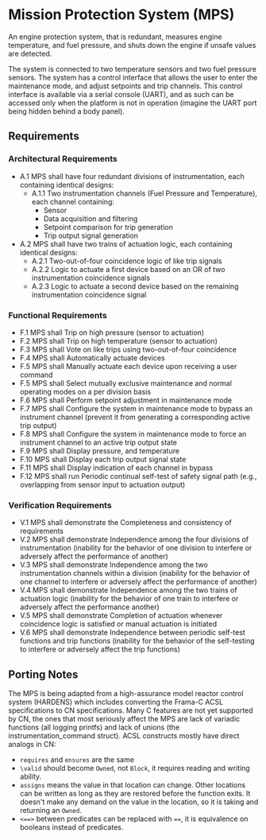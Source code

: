 # Mission Protection System (MPS)

An engine protection system, that is redundant, measures engine temperature, and fuel pressure, and shuts down the engine if unsafe values are detected.

The system is connected to two temperature sensors and two fuel pressure sensors. The system has a control interface that allows the user to enter the maintenance mode, and adjust setpoints and trip channels. This control interface is available via a serial console (UART), and as such can be accessed only when the platform is not in operation (imagine the UART port being hidden behind a body panel).

## Requirements

### Architectural Requirements

* A.1 MPS shall have four redundant divisions of instrumentation, each containing identical designs:
    * A.1.1 Two instrumentation channels (Fuel Pressure and Temperature), each channel containing:
      * Sensor
      * Data acquisition and filtering
      * Setpoint comparison for trip generation
      * Trip output signal generation
* A.2 MPS shall have two trains of actuation logic, each containing identical designs:
    * A.2.1 Two-out-of-four coincidence logic of like trip signals
    * A.2.2 Logic to actuate a first device based on an OR of two instrumentation coincidence signals
    * A.2.3 Logic to actuate a second device based on the remaining instrumentation coincidence signal

### Functional Requirements

* F.1 MPS shall Trip on high pressure (sensor to actuation)
* F.2 MPS shall Trip on high temperature (sensor to actuation)
* F.3 MPS shall Vote on like trips using two-out-of-four coincidence
* F.4 MPS shall Automatically actuate devices
* F.5 MPS shall Manually actuate each device upon receiving a user command
* F.5 MPS shall Select mutually exclusive maintenance and normal operating modes on a per division basis
* F.6 MPS shall Perform setpoint adjustment in maintenance mode
* F.7 MPS shall Configure the system in maintenance mode to bypass an instrument channel (prevent it from generating a corresponding active trip output)
* F.8 MPS shall Configure the system in maintenance mode to force an instrument channel to an active trip output state
* F.9 MPS shall Display pressure, and temperature
* F.10 MPS shall Display each trip output signal state
* F.11 MPS shall Display indication of each channel in bypass
* F.12 MPS shall run Periodic continual self-test of safety signal path (e.g., overlapping from sensor input to actuation output)

### Verification Requirements

* V.1 MPS shall demonstrate the Completeness and consistency of requirements
* V.2 MPS shall demonstrate Independence among the four divisions of instrumentation (inability for the behavior of one division to interfere or adversely affect the performance of another)
* V.3 MPS shall demonstrate Independence among the two instrumentation channels within a division (inability for the behavior of one channel to interfere or adversely affect the performance of another)
* V.4 MPS shall demonstrate Independence among the two trains of actuation logic (inability for the behavior of one train to interfere or adversely affect the performance another)
* V.5 MPS shall demonstrate Completion of actuation whenever coincidence logic is satisfied or manual actuation is initiated
* V.6 MPS shall demonstrate Independence between periodic self-test functions and trip functions (inability for the behavior of the self-testing to interfere or adversely affect the trip functions)

## Porting Notes

The MPS is being adapted from a high-assurance model reactor control system (HARDENS) which includes converting the Frama-C ACSL specifications to CN specifications. 
Many C features are not yet supported by CN, the ones that most seriously affect the MPS are lack of variadic functions (all logging printfs) and lack of unions (the instrumentation_command struct).
ACSL constructs mostly have direct analogs in CN:

- `requires` and `ensures` are the same
- `\valid` should become `Owned`, not `Block`, it requires reading and writing ability.
- `assigns` means the value in that location can change. Other locations can be written as long as they are restored before the function exits. It doesn't make any demand on the value in the location, so it is taking and returning an `Owned`.
- `<==>` between predicates can be replaced with `==`, it is equivalence on booleans instead of predicates.


